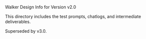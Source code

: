 Walker Design Info for Version v2.0

This directory includes the test prompts, chatlogs, and intermediate deliverables.

Superseded by v3.0.

